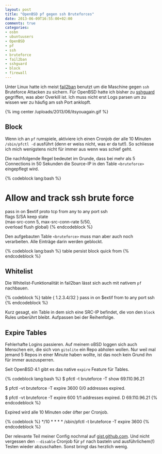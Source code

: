 ```yaml
---
layout: post
title: "OpenBSD pf gegen ssh Bruteforces"
date: 2013-06-09T16:55:00+02:00
comments: true
categories:
- osbn
- ubuntuusers
- OpenBSD
- pf
- ssh
- bruteforce
- fail2ban
- sshguard
- block
- firewall
---
```


Unter Linux hatte ich meist
[fail2ban](http://www.fail2ban.org/wiki/index.php/Main_Page) benutzt um die Maschine gegen `ssh`
Bruteforce Attacken zu sichern. Für OpenBSD hatte ich bisher zu
[sshguard](http://www.sshguard.net/)
gegriffen, was aber Overkill ist. Ich muss nicht erst Logs parsen um zu wissen
wer zu häufig am ssh Port anklopft.

{% img center /uploads/2013/06/itsyouagain.gif %}


## Block

Wenn ich an `pf` rumspiele, aktiviere ich einen Cronjob
der alle 10 Minuten `/sbin/pfctl -d` ausführt (denn er weiss nicht, was er da
tut!). So schliesse ich mich wenigstens nicht für immer aus wenn was schief
geht.

Die nachfolgende Regel bedeutet im Grunde, dass bei mehr als 5 Connections
in 50 Sekunden die Source-IP in den Table `<bruteforce>` eingepflegt wird.

{% codeblock lang:bash %}
# Allow and track ssh brute force
pass in on $extif proto tcp from any to any port ssh \
  flags S/SA keep state \
  (max-src-conn 5, max-src-conn-rate 5/50, \
  overload <bruteforce> flush global)
{% endcodeblock %}

Den aufgebauten Table `<bruteforce>` muss man aber auch noch verarbeiten.
Alle Einträge darin werden geblockt.

{% codeblock lang:bash %}
table <bruteforce> persist
block quick from <bruteforce>
{% endcodeblock %}

## Whitelist

Die Whitelist-Funktionalität in fail2ban lässt sich auch
mit nativem `pf` nachbauen.

{% codeblock %}
table <admins> { 1.2.3.4/32 }
pass in on $extif from <admins> to any port ssh
{% endcodeblock %}

Kurz gesagt, ein Table in dem sich eine SRC-IP befindet,
die von den `block` Rules unberührt bleibt. Aufpassen bei der Reihenfolge.

## Expire Tables

Fehlerhafte Logins passieren. Auf meinem oBSD loggen sich auch Menschen ein,
die sich von `gitolite` ein Repo abholen wollen. Nur weil mal jemand 5 Repos in einer
Minute haben wollte, ist das noch kein Grund ihn für immer auszusperren.

Seit OpenBSD 4.1 gibt es das native `expire` Feature für Tables.

{% codeblock lang:bash %}
$ pfctl -t bruteforce -T show
   69.110.96.21

$ pfctl -vt bruteforce -T expire 3600
0/0 addresses expired.

$ pfctl -vt bruteforce -T expire 600
1/1 addresses expired.
D  69.110.96.21
{% endcodeblock %}

Expired wird alle 10 Minuten oder öfter per Cronjob.

{% codeblock %}
*/10 * * * * /sbin/pfctl -t bruteforce -T expire 3600
{% endcodeblock %}

Der relevante Teil meiner Config nochmal auf [gist.github.com](https://gist.github.com/noqqe/5743740).
Und nicht vergessen den `--disable` Cronjob für `pf` nach basteln und
ausführlichem(!) Testen wieder abzuschalten. Sonst bringt das herzlich wenig.
